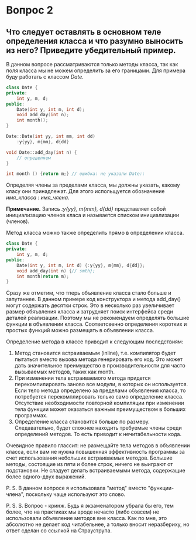 # Вопрос 2
## Что следует оставлять в основном теле определения класса и что разумно выносить из него? Приведите убедительный пример.

В данном вопросе рассматриваются только методы класса, так как поля класса мы не можем определить за его границами.
Для примера буду работать с классом *Date*.

```cpp
class Date {
private:
    int y, m, d;
public:
    Date(int y, int m, int d);
    void add_day(int n);
    int month();
}

Date::Date(int yy, int mm, int dd) 
    :y{yy}, m{mm}, d{dd}

void Date::add_day(int n) {
    // определяем
}

int month () {return m;} // ошибка: не указали Date::
```

Определяя члены за пределами класса, мы должны указать, какому класу они принадлежат. Для этого испольщуется обозначение *имя_класса* : *имя_члена*.

**Примечание.** Запись *:y{yy}, m{mm}, d{dd}* представляет собой инициализацию членов класа и называется списком инициализации (членов). 

Метод класса можно также определить прямо в определении класса.
```cpp
class Date {
private:
    int y, m, d;
public:
    Date(int y, int m, int d) {:y{yy}, m{mm}, d{dd}};
    void add_day(int n) {// smth};
    int month(return m);
}
```

Сразу же отметим, что тперь объявление класса стало больше и запутаннее. В данном примере код конструктора и метода add_day() могут содержать десятки строк. Это в несколько раз увеличивает размер обяъвления класса и затрудняет поиск интерфейса среди деталей реализации. Поэтому мы не рекомендуем определять большие функции в объявлении класса. Соответсвенно определения коротких и простых функций можно размещать в объявлении класса. 

Определение метода в классе приводит к следующим последствиям:
1. Метод становится встраиваемым (inline), т.е. компилятор будет пытаться вместо вызова метода генерировать его код. Это может дать значительное преимущество в производительности для часто вызываемых методов, таких как month. 
2. При изменении тела встраиваемого метода придется перекомпилировать заново все модули, в которых он используется. Если тело метода определено за пределами объявления класса, то потребуется перекомплировать только само определение класса. Отсутствие необходимости повторной компиляции при изменении тела функции может оказаться важным преимуществом в больших программах.
3. Определение класса становится больше по размеру. Следавательно, будет сложнее находить требуемые члены среди определений методов. То есть приводит к нечитабельности кода.

Очевидное правило глассит: не размещайте тела методов в объявлении класса, если вам не нужна повышенная эффективность программы за счет использования небольших встраиваемых методов. Большие методы, состоящие из пяти и более строк, ничего не выиграют от подстановки. Не сладует делать встраиваемыми метода, содержащие более одного-двух выражений.




P. S. В данном вопросе я использовала "метод" вместо "функции-члена", поскольку чаще используют это слово.

P. S. S. Вопрос - кринж. Будь я экзаменатором убрала бы его, тем более, что на практиках мы вроде нечасто (либо совсем) не использовали объявление методов вне класса. Как по мне, это абсолютно не делает код читабельнее, а только вносит неразбериху, но ответ сделан со ссылкой на Страуструпа. 
